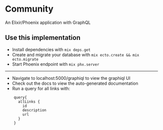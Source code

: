 # Community

An Elixir/Phoenix application with GraphQL

## Use this implementation

* Install dependencies with `mix deps.get`
* Create and migrate your database with `mix ecto.create && mix ecto.migrate`
* Start Phoenix endpoint with `mix phx.server`

---

* Navigate to localhost:5000/graphiql to view the graphiql UI
* Check out the docs to view the auto-generated documentation
* Run a query for all links with:

```
    query{
      allLinks {
        id
        description
        url
      }
    }
```
